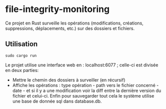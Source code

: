 # file-integrity-monitoring
Ce projet en Rust surveille les opérations (modifications, créations, suppressions, déplacements, etc.) sur des dossiers et fichiers.

## Utilisation
```
sudo cargo run
```
Le projet utilise une interface web en : localhost:6077 ; celle-ci est divisée en deux parties:
- Mettre le chemin des dossiers à surveiller (en récursif)
- Affiche les opérations : type opération - path vers le fichier concerné - date - et si il y a une modification voir la diff entre la dernière version du fichier et celui-ci.
Enfin pour sauvegarder tout cela le système utilise une base de donnée sql dans database.db.
